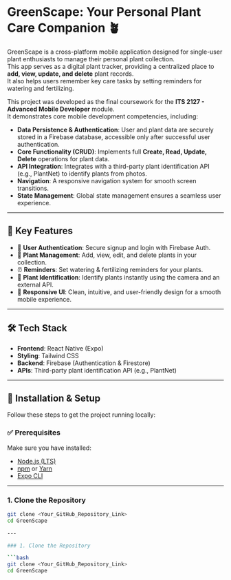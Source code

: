 # GreenScape: Your Personal Plant Care Companion 🪴

GreenScape is a cross-platform mobile application designed for single-user plant enthusiasts to manage their personal plant collection.  
This app serves as a digital plant tracker, providing a centralized place to **add, view, update, and delete** plant records.  
It also helps users remember key care tasks by setting reminders for watering and fertilizing.

This project was developed as the final coursework for the **ITS 2127 - Advanced Mobile Developer** module.  
It demonstrates core mobile development competencies, including:

- **Data Persistence & Authentication**: User and plant data are securely stored in a Firebase database, accessible only after successful user authentication.
- **Core Functionality (CRUD)**: Implements full **Create, Read, Update, Delete** operations for plant data.
- **API Integration**: Integrates with a third-party plant identification API (e.g., PlantNet) to identify plants from photos.
- **Navigation**: A responsive navigation system for smooth screen transitions.
- **State Management**: Global state management ensures a seamless user experience.

---

## 🌟 Key Features

- 🔐 **User Authentication**: Secure signup and login with Firebase Auth.  
- 🌱 **Plant Management**: Add, view, edit, and delete plants in your collection.  
- ⏰ **Reminders**: Set watering & fertilizing reminders for your plants.  
- 📸 **Plant Identification**: Identify plants instantly using the camera and an external API.  
- 📱 **Responsive UI**: Clean, intuitive, and user-friendly design for a smooth mobile experience.  

---

## 🛠 Tech Stack

- **Frontend**: React Native (Expo)  
- **Styling**: Tailwind CSS  
- **Backend**: Firebase (Authentication & Firestore)  
- **APIs**: Third-party plant identification API (e.g., PlantNet)  

---

## 🚀 Installation & Setup

Follow these steps to get the project running locally:

### ✅ Prerequisites
Make sure you have installed:

- [Node.js (LTS)](https://nodejs.org/)  
- [npm](https://www.npmjs.com/) or [Yarn](https://yarnpkg.com/)  
- [Expo CLI](https://docs.expo.dev/get-started/installation/)  

---

### 1. Clone the Repository

```bash
git clone <Your_GitHub_Repository_Link>
cd GreenScape

---

### 1. Clone the Repository

```bash
git clone <Your_GitHub_Repository_Link>
cd GreenScape